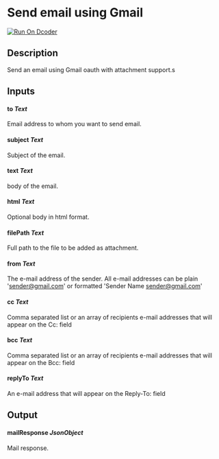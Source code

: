 # Send email using Gmail
[![Run On Dcoder](https://static-content.dcoder.tech/dcoder-assets/run-on-dcoder.svg)](https://code.dcoder.tech/feed/project/60e1b86a2938a1c23caf6703)

## Description
Send an email using Gmail oauth with attachment support.s

## Inputs
#### **to**  *Text*
Email address to whom you want to send email.
#### **subject**  *Text*
Subject of the email.
#### **text**  *Text*
body of the email.
#### **html**  *Text*
Optional body in html format.
#### **filePath**  *Text*
Full path to the file to be added as attachment.
#### **from**  *Text*
The e-mail address of the sender. All e-mail addresses can be plain 'sender@gmail.com' or formatted 'Sender Name <sender@gmail.com>'
#### **cc**  *Text*
Comma separated list or an array of recipients e-mail addresses that will appear on the Cc: field
#### **bcc**  *Text*
Comma separated list or an array of recipients e-mail addresses that will appear on the Bcc: field
#### **replyTo**  *Text*
An e-mail address that will appear on the Reply-To: field

## Output
#### **mailResponse**  *JsonObject*
Mail response.

